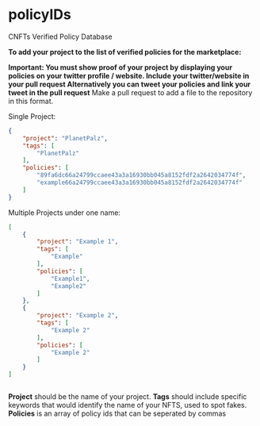 # policyIDs
CNFTs Verified Policy Database

__**To add your project to the list of verified policies for the marketplace:**__

**__Important:__ You must show proof of your project by displaying your policies on your twitter profile / website.
Include your twitter/website in your pull request
Alternatively you can tweet your policies and link your tweet in the pull request**
Make a pull request to add a file to the repository in this format.

Single Project:
```json
{
    "project": "PlanetPalz",
    "tags": [
        "PlanetPalz"
    ],
    "policies": [
        "89fa6dc66a24799ccaee43a3a16930bb045a8152fdf2a2642034774f",
        "example66a24799ccaee43a3a16930bb045a8152fdf2a2642034774f"
    ]
}
```

Multiple Projects under one name:
```json
[
    {
        "project": "Example 1",
        "tags": [
            "Example"
        ],
        "policies": [
            "Example1",
            "Example2"
        ]
    },
    {
        "project": "Example 2",
        "tags": [
            "Example 2"
        ],
        "policies": [
            "Example 2"
        ]
    }
]



```


**Project** should be the name of your project.
**Tags** should include specific keywords that would identify the name of your NFTS, used to spot fakes.
**Policies** is an array of policy ids that can be seperated by commas
